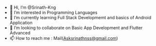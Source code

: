 - 👋 Hi, I’m @Srinath-Kng
- 👀 I’m interested in Programming Languages
- 🌱 I’m currently learning Full Stack Developmemt and basics of Android Application
- 💞️ I’m looking to collaborate on Basic App Development and Flutter Advanced
- 📫 How to reach me : Mail(Asksrinathnss@gmail.com)


<!---
Srinath-Kng/Srinath-Kng is a ✨ special ✨ repository because its `README.md` (this file) appears on your GitHub profile.
You can click the Preview link to take a look at your changes.
--->
